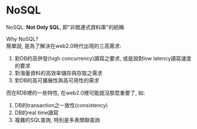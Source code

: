 # NoSQL

NoSQL: **Not Only SQL**, 即"非關連式資料庫"的統稱

Why NoSQL?  
簡單說, 是為了解決在web2.0時代出現的三高需求:

1. 對DB的高併發\(high concurrency\)讀寫之要求, 或是說對low latency讀寫速度的要求
2. 對海量資料的高效率儲存與存取之需求
3. 對DB的高可擴展性與高可用性的需求

而在RDB裡的一些特性, 在web2.0裡可能就沒那麼重要了, 如:

1. DB的transaction之一致性\(consistency\)
2. DB的real time讀寫
3. 複雜的SQL查詢, 特別是多表關聯查詢



